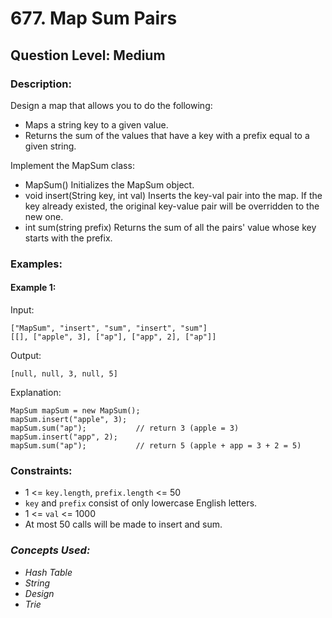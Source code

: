 # 677. Map Sum Pairs
## Question Level: Medium
### Description:
Design a map that allows you to do the following:
- Maps a string key to a given value.
- Returns the sum of the values that have a key with a prefix equal to a given string.

Implement the MapSum class:
- MapSum() Initializes the MapSum object.
- void insert(String key, int val) Inserts the key-val pair into the map. If the key already existed, the original key-value pair will be overridden to the new one.
- int sum(string prefix) Returns the sum of all the pairs' value whose key starts with the prefix.

### Examples:
#### Example 1:

Input:
```
["MapSum", "insert", "sum", "insert", "sum"]
[[], ["apple", 3], ["ap"], ["app", 2], ["ap"]]
```
Output:
```
[null, null, 3, null, 5]
```
Explanation:
```
MapSum mapSum = new MapSum();
mapSum.insert("apple", 3);  
mapSum.sum("ap");           // return 3 (apple = 3)
mapSum.insert("app", 2);    
mapSum.sum("ap");           // return 5 (apple + app = 3 + 2 = 5)
```

### Constraints:

- 1 <= `key.length`, `prefix.length` <= 50
- `key` and `prefix` consist of only lowercase English letters.
- 1 <= `val` <= 1000
- At most 50 calls will be made to insert and sum.

### <i>Concepts Used:
- Hash Table
- String
- Design
- Trie </i>